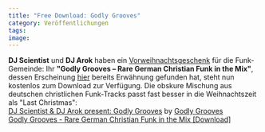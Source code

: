 ```yaml
---
title: "Free Download: Godly Grooves"
category: Veröffentlichungen
tags: 
image: 
---
```


**DJ Scientist** und **DJ Arok** haben ein [Vorweihnachtsgeschenk](http://blogs.myspace.com/index.cfm?fuseaction=blog.view&friendId=19140148&blogId=522928271) für die Funk-Gemeinde: Ihr **"Godly Grooves – Rare German Christian Funk in the Mix"**, dessen Erscheinung [hier](http://www.misantropolis.de/2009/05/god-loves-groovy/) bereits Erwähnung gefunden hat, steht nun kostenlos zum Download zur Verfügung. Die obskure Mischung aus deutschen christlichen Funk-Tracks passt fast besser in die Weihnachtszeit als "Last Christmas":  
     [DJ Scientist & DJ Arok present: Godly Grooves](http://soundcloud.com/godlygrooves/dj-scientist-dj-arok-godly-grooves) by [Godly Grooves](http://soundcloud.com/godlygrooves)   
[Godly Grooves - Rare German Christian Funk in the Mix [Download]](http://www.sendspace.com/file/8slgv3.)